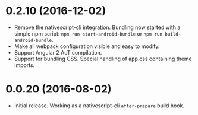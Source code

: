 # 0.2.10 (2016-12-02)
- Remove the nativescript-cli integration. Bundling now started with a simple npm script: `npm run start-android-bundle` or `npm run build-android-bundle`.
- Make all webpack configuration visible and easy to modify.
- Support Angular 2 AoT compilation.
- Support for bundling CSS. Special handling of app.css containing theme imports.

# 0.0.20 (2016-08-02)

- Initial release. Working as a nativescript-cli `after-prepare` build hook.
